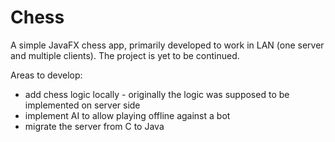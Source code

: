 # Chess

A simple JavaFX chess app, primarily developed to work in LAN (one server and multiple clients). The project is yet to be continued.  

Areas to develop:  

- add chess logic locally - originally the logic was supposed to be implemented on server side
- implement AI to allow playing offline against a bot
- migrate the server from C to Java
